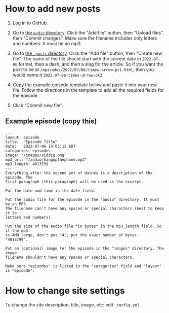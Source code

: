 # How to add new posts

1. Log in to GitHub.

2. Go to [the `audio` directory](https://github.com/timesarrowpod/timesarrowpod.github.io/tree/main/audio). Click the "Add file" button, then "Upload files", then "Commit changes". Make sure the filename includes only letters and numbers. It must be an mp3.

3. Go to [the `_posts` directory](https://github.com/timesarrowpod/timesarrowpod.github.io/tree/main/_posts). Click the "Add file" button, then "Create new file". The name of the file should start with the current date in `2022-07-06` format, then a dash, and then a slug for the article. So if you want the post to be at `/episodes/2022/07/06/times-arrow-pt1.html`, then you would name it `2022-07-06-times-arrow-pt2`.

4. Copy the example episode template below and paste it into your new file. Follow the directions in the template to add all the required fields for the episode.

5. Click "Commit new file".

## Example episode (copy this)

```
---
layout: episode
title:  "Episode Title"
date:   2022-07-06 14:03:13 EDT
categories: episodes
image: "/images/siddig.png"
mp3_url: "/audio/hangupthephone.mp3"
mp3_length: 4013799
---
Everything after the second set of dashes is a description of the episode. The
first paragraph (this paragraph) will be used as the excerpt.

Put the date and time in the date field.

Put the audio file for the episode in the "audio" directory. It must be an MP3.
The filename can't have any spaces or special characters (best to keep it to
letters and numbers).

Put the size of the audio file *in bytes* in the mp3_length field. So if the mp3
is 4MB large, don't put "4", put the exact number of bytes - "4013799".

Put an (optional) image for the episode in the "images" directory. The image
filename shouldn't have any spaces or special characters.

Make sure "episodes" is listed in the "categories" field and "layout" is "episode".
```

# How to change site settings

To change the site description, title, image, etc: edit `_config.yml`.